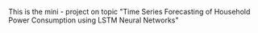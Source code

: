 This is the mini - project on topic "Time Series Forecasting of Household Power Consumption using LSTM Neural Networks"
